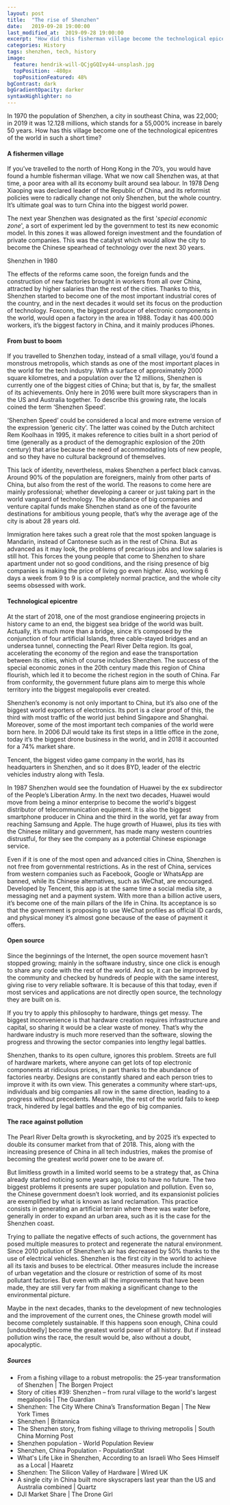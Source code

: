 ```yaml
---
layout: post
title:  "The rise of Shenzhen"
date:   2019-09-28 19:00:00
last_modified_at:  2019-09-28 19:00:00
excerpt: "How did this fisherman village become the technological epicentre of the world?"
categories: History
tags: shenzhen, tech, history
image:
  feature: hendrik-will-QCjgGQIvy44-unsplash.jpg
  topPosition: -480px
  topPositionFeatured: 48%
bgContrast: dark
bgGradientOpacity: darker
syntaxHighlighter: no
---
```

In 1970 the population of Shenzhen, a city in southeast China, was 22,000; in 2019 it was 12.128 millions, which stands for a 55,000% increase in barely 50 years. How has this village become one of the technological epicentres of the world in such a short time?

#### A fishermen village

If you’ve travelled to the north of Hong Kong in the 70’s, you would have found a humble fisherman village. What we now call Shenzhen was, at that time, a poor area with all its economy built around sea labour. In 1978 Deng Xiaoping was declared leader of the Republic of China, and its reformist policies were to radically change not only Shenzhen, but the whole country. It’s ultimate goal was to turn China into the biggest world power.

The next year Shenzhen was designated as the first '*special economic zone*', a sort of experiment led by the government to test its new economic model. In this zones it was allowed foreign investment and the foundation of private companies. This was the catalyst which would allow the city to become the Chinese spearhead of technology over the next 30 years.

<div class="img img--fullContainer img--14xLeading" style="background-image: url({{site.baseurl}}{{site.baseurl_posts_img}}the-rise-of-shenzhen/shenzhen-china-1980-with-date.jpg);"></div>
<div class="img-subtitle">Shenzhen in 1980</div>

The effects of the reforms came soon, the foreign funds and the construction of new factories brought in workers from all over China, attracted by higher salaries than the rest of the cities. Thanks to this, Shenzhen started to become one of the most important industrial cores of the country, and in the next decades it would set its focus on the production of technology. Foxconn, the biggest producer of electronic components in the world, would open a factory in the area in 1988. Today it has 400.000 workers, it’s the biggest factory in China, and it mainly produces iPhones.

#### From bust to boom

If you travelled to Shenzhen today, instead of a small village, you’d found a monstrous metropolis, which stands as one of the most important places in the world for the tech industry. With a surface of approximately 2000 square kilometres, and a population over the 12 millions, Shenzhen is currently one of the biggest cities of China; but that is, by far, the smallest of its achievements. Only here in 2016 were built more skyscrapers than in the US and Australia together. To describe this growing rate, the locals coined the term ‘Shenzhen Speed’.

‘Shenzhen Speed’ could be considered a local and more extreme version of the expression ‘generic city’. The latter was coined by the Dutch architect Rem Koolhaas in 1995, it makes reference to cities built in a short period of time (generally as a product of the demographic explosion of the 20th century) that arise because the need of accommodating lots of new people, and so they have no cultural background of themselves.

<div class="img img--fullContainer img--14xLeading" style="background-image: url({{site.baseurl}}{{site.baseurl_posts_img}}the-rise-of-shenzhen/UNSPLASH-1tdzTfI-O1A.jpg);"></div>

This lack of identity, nevertheless, makes Shenzhen a perfect black canvas. Around 90% of the population are foreigners, mainly from other parts of China, but also from the rest of the world. The reasons to come here are mainly professional; whether developing a career or just taking part in the world vanguard of technology. The abundance of big companies and venture capital funds make Shenzhen stand as one of the favourite destinations for ambitious young people, that’s why the average age of the city is about 28 years old.

Immigration here takes such a great role that the most spoken language is Mandarin, instead of Cantonese such as in the rest of China. But as advanced as it may look, the problems of precarious jobs and low salaries is still hot. This forces the young people that come to Shenzhen to share apartment under not so good conditions, and the rising presence of big companies is making the price of living go even higher. Also, working 6 days a week from 9 to 9 is a completely normal practice, and the whole city seems obsessed with work.

#### Technological epicentre

At the start of 2018, one of the most grandiose engineering projects in history came to an end, the biggest sea bridge of the world was built. Actually, it’s much more than a bridge, since it’s composed by the conjunction of four artificial Islands, three cable-stayed bridges and an undersea tunnel, connecting the Pearl River Delta region. Its goal, accelerating the economy of the region and ease the transportation between its cities, which of course includes Shenzhen. The success of the special economic zones in the 20th century made this region of China flourish, which led it to become the richest region in the south of China. Far from conformity, the government future plans aim to merge this whole territory into the biggest megalopolis ever created.

Shenzhen’s economy is not only important to China, but it’s also one of the biggest world exporters of electronics. Its port is a clear proof of this, the third with most traffic of the world just behind Singapore and Shanghai. Moreover, some of the most important tech companies of the world were born here. In 2006 DJI would take its first steps in a little office in the zone, today it’s the biggest drone business in the world, and in 2018 it accounted for a 74% market share.

Tencent, the biggest video game company in the world, has its headquarters in Shenzhen, and so it does BYD, leader of the electric vehicles industry along with Tesla.

<div class="img img--fullContainer img--14xLeading" style="background-image: url({{site.baseurl}}{{site.baseurl_posts_img}}the-rise-of-shenzhen/UNSPLASH-lw22PrEGhVg.jpg);"></div>

In 1987 Shenzhen would see the foundation of Huawei by the ex subdirector of the People’s Liberation Army. In the next two decades, Huawei would move from being a minor enterprise to become the world's biggest distributor of telecommunication equipment. It is also the biggest smartphone producer in China and the third in the world, yet far away from reaching Samsung and Apple. The huge growth of Huawei, plus its ties with the Chinese military and government, has made many western countries distrustful, for they see the company as a potential Chinese espionage service.

Even if it is one of the most open and advanced cities in China, Shenzhen is not free from governmental restrictions. As in the rest of China, services from western companies such as Facebook, Google or WhatsApp are banned, while its Chinese alternatives, such as WeChat, are encouraged. Developed by Tencent, this app is at the same time a social media site, a messaging net and a payment system. With more than a billion active users, it’s become one of the main pillars of the life in China. Its acceptance is so that the government is proposing to use WeChat profiles as official ID cards, and physical money it’s almost gone because of the ease of payment it offers.

#### Open source

Since the beginnings of the Internet, the open source movement hasn’t stopped growing; mainly in the software industry, since one click is enough to share any code with the rest of the world. And so, it can be improved by the community and checked by hundreds of people with the same interest, giving rise to very reliable software. It is because of this that today, even if most services and applications are not directly open source, the technology they are built on is.

If you try to apply this philosophy to hardware, things get messy. The biggest inconvenience is that hardware creation requires infrastructure and capital, so sharing it would be a clear waste of money. That’s why the hardware industry is much more reserved than the software, slowing the progress and throwing the sector companies into lengthy legal battles.

Shenzhen, thanks to its open culture, ignores this problem. Streets are full of hardware markets, where anyone can get lots of top electronic components at ridiculous prices, in part thanks to the abundance of factories nearby. Designs are constantly shared and each person tries to improve it with its own view. This generates a community where start-ups, individuals and big companies all row in the same direction, leading to a progress without precedents. Meanwhile, the rest of the world fails to keep track, hindered by legal battles and the ego of big companies.

#### The race against pollution

The Pearl River Delta growth is skyrocketing, and by 2025 it’s expected to double its consumer market from that of 2018. This, along with the increasing presence of China in all tech industries, makes the promise of becoming the greatest world power one to be aware of.

But limitless growth in a limited world seems to be a strategy that, as China already started noticing some years ago, looks to have no future. The two biggest problems it presents are super population and pollution. Even so, the Chinese government doesn’t look worried, and its expansionist policies are exemplified by what is known as land reclamation. This practice consists in generating an artificial terrain where there was water before, generally in order to expand an urban area, such as it is the case for the Shenzhen coast.

<div class="img img--fullContainer img--14xLeading" style="background-image: url({{site.baseurl}}{{site.baseurl_posts_img}}the-rise-of-shenzhen/victor-zh-wNL7OVh2PZ4-unsplash.jpg);"></div>

Trying to palliate the negative effects of such actions, the government has posed multiple measures to protect and regenerate the natural environment. Since 2010 pollution of Shenzhen’s air has decreased by 50% thanks to the use of electrical vehicles. Shenzhen is the first city in the world to achieve all its taxis and buses to be electrical. Other measures include the increase of urban vegetation and the closure or restriction of some of its most pollutant factories. But even with all the improvements that have been made, they are still very far from making a significant change to the environmental picture.

Maybe in the next decades, thanks to the development of new technologies and the improvement of the current ones, the Chinese growth model will become completely sustainable. If this happens soon enough, China could [undoubtedly] become the greatest world power of all history. But if instead pollution wins the race, the result would be, also without a doubt, apocalyptic.

##### Sources
- <a style="text-decoration: none;" href="https://borgenproject.org/fishing-village-robust-metropolis-25-year-transformation-shenzhen/" target="_blank">From a fishing village to a robust metropolis: the 25-year transformation of Shenzhen | The Borgen Project</a>
- <a style="text-decoration: none;" href="https://www.theguardian.com/cities/2016/may/10/story-of-cities-39-shenzhen-from-rural-village-to-the-worlds-largest-megalopolis" target="_blank">Story of cities #39: Shenzhen – from rural village to the world's largest megalopolis | The Guardian</a>
- <a style="text-decoration: none;" href="https://www.nytimes.com/2015/12/22/world/asia/shenzhen-site-of-landslide-embodies-chinas-rapid-growth.html" target="_blank">Shenzhen: The City Where China’s Transformation Began | The New York Times</a>
- <a style="text-decoration: none;" href="https://www.britannica.com/place/Shenzhen" target="_blank">Shenzhen | Britannica</a>
- <a style="text-decoration: none;" href="https://www.scmp.com/article/660568/shenzhen-story-fishing-village-thriving-metropolis" target="_blank">The Shenzhen story, from fishing village to thriving metropolis | South China Morning Post</a>
- <a style="text-decoration: none;" href="http://worldpopulationreview.com/world-cities/shenzhen-population/" target="_blank">Shenzhen population - World Population Review</a>
- <a style="text-decoration: none;" href="https://populationstat.com/china/shenzhen" target="_blank">Shenzhen, China Population - PopulationStat</a>
- <a style="text-decoration: none;" href="https://www.haaretz.com/world-news/.premium.MAGAZINE-what-s-life-like-in-shenzhen-according-to-an-israeli-who-sees-himself-as-a-local-1.7492411" target="_blank">What's Life Like in Shenzhen, According to an Israeli Who Sees Himself as a Local | Haaretz</a>
- <a style="text-decoration: none;" href="https://www.youtube.com/watch?v=SGJ5cZnoodY" target="_blank">Shenzhen: The Silicon Valley of Hardware | Wired UK</a>
- <a style="text-decoration: none;" href="https://qz.com/883681/shenzhen-built-more-skyscrapers-in-2016-than-the-us-and-australia/" target="_blank">A single city in China built more skyscrapers last year than the US and Australia combined | Quartz</a>
- <a style="text-decoration: none;" href="http://thedronegirl.com/2018/09/18/dji-market-share/" target="_blank">DJI Market Share | The Drone Girl</a>
